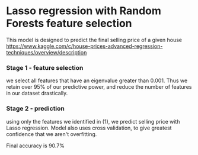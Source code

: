 # Lasso regression with Random Forests feature selection

This model is designed to predict the final selling price of a given house 
https://www.kaggle.com/c/house-prices-advanced-regression-techniques/overview/description

### Stage 1 - feature selection
we select all features that have an eigenvalue greater than 0.001. Thus we retain over 95% of our predictive power, and reduce the number of features in our dataset drastically.

### Stage 2 - prediction
using only the features we identified in (1), we predict selling price with Lasso regression. Model also uses cross validation, to give greatest confidence that we aren't overfitting.

Final accuracy is 90.7%
